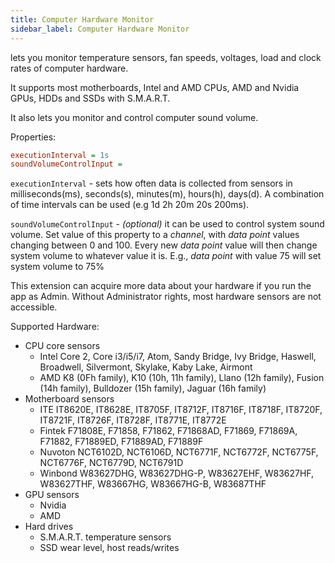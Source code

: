 ```yaml
---
title: Computer Hardware Monitor
sidebar_label: Computer Hardware Monitor
---
```


lets you monitor temperature sensors, fan speeds, voltages, load and clock rates of computer hardware.
 
It supports most motherboards, Intel and AMD CPUs, AMD and Nvidia GPUs, HDDs and SSDs with S.M.A.R.T.

It also lets you monitor and control computer sound volume.

Properties:
```ini
executionInterval = 1s
soundVolumeControlInput = 
```

`executionInterval` - sets how often data is collected from sensors in milliseconds(ms), seconds(s), minutes(m), hours(h), days(d). A combination of time intervals can be used (e.g 1d 2h 20m 20s 200ms).

`soundVolumeControlInput` - *(optional)* it can be used to control system sound volume. Set value of this property to a *channel*, with *data point* values changing between 0 and 100. Every new *data point* value will then change system volume to whatever value it is. E.g., *data point* with value 75 will set system volume to 75%

This extension can acquire more data about your hardware if you run the app as Admin. Without Administrator rights, most hardware sensors are not accessible.

Supported Hardware:
- CPU core sensors 
    - Intel Core 2, Core i3/i5/i7, Atom, Sandy Bridge, Ivy Bridge, Haswell, Broadwell, Silvermont, Skylake, Kaby Lake, Airmont
    - AMD K8 (0Fh family), K10 (10h, 11h family), Llano (12h family), Fusion (14h family), Bulldozer (15h family), Jaguar (16h family)
- Motherboard sensors 
    - ITE IT8620E, IT8628E, IT8705F, IT8712F, IT8716F, IT8718F, IT8720F, IT8721F, IT8726F, IT8728F, IT8771E, IT8772E
    - Fintek F71808E, F71858, F71862, F71868AD, F71869, F71869A, F71882, F71889ED, F71889AD, F71889F
    - Nuvoton NCT6102D, NCT6106D, NCT6771F, NCT6772F, NCT6775F, NCT6776F, NCT6779D, NCT6791D
    - Winbond W83627DHG, W83627DHG-P, W83627EHF, W83627HF, W83627THF, W83667HG, W83667HG-B, W83687THF
- GPU sensors 
    - Nvidia
    - AMD 
- Hard drives 
    - S.M.A.R.T. temperature sensors
    - SSD wear level, host reads/writes